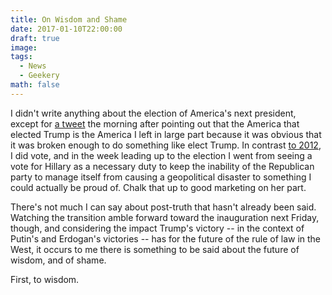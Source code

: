 ```yaml
---
title: On Wisdom and Shame
date: 2017-01-10T22:00:00
draft: true
image:
tags:
  - News
  - Geekery
math: false
---
```


I didn't write anything about the election of America's next president, except
for [a tweet](https://twitter.com/britram/status/796261251336773632) the
morning after pointing out that the America that elected Trump
is the America I left in large part because it was obvious that it was broken
enough to do something like elect Trump. In contrast
[to 2012](/2012/10/four-more-years-in-switzerland/),
I did vote, and in the week leading up to the election I went from seeing a
vote for Hillary as a necessary duty to keep the inability of the Republican
party to manage itself from causing a geopolitical disaster to something I
could actually be proud of. Chalk that up to good marketing on her part.

There's not much I can say about post-truth that hasn't already been said.
Watching the transition amble forward toward the inauguration next Friday,
though, and considering the impact Trump's victory -- in the context of
Putin's and Erdogan's victories -- has for the future of the rule of law in
the West, it occurs to me there is something to be said about the future of
wisdom, and of shame.

<!--more-->

First, to wisdom. 
